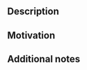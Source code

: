 <!--

## Workflow

1. ⚠️⚠️ Create your PR as draft (we're receiving lot of PR, it saves us lot of time) ⚠️⚠️
2. Follows the style guidelines of this project (See [how to easily lint the code](https://github.com/DataDog/system-tests/blob/main/docs/edit/lint.md))
3. Work on you PR until the CI passes (if something not related to your task is failing, you can ignore it)
4. Mark it as ready for review

> **_NOTE:_**  By default in PR only default scenario tests will be launched. Please refer to the [documentation](https://datadoghq.atlassian.net/wiki/spaces/APMINT/pages/2866381467/CI+Workflow+Github+Actions) to run all scenarios in your PR if needed.


Once your PR is reviewed, you can merge it ! :heart:

-->

## Description

<!-- A brief description of the change being made with this pull request. -->

## Motivation

<!-- What inspired you to submit this pull request? -->

## Additional notes

<!-- Anything else we should know when reviewing? Context, references, considered alternatives, logs... are welcome!-->

